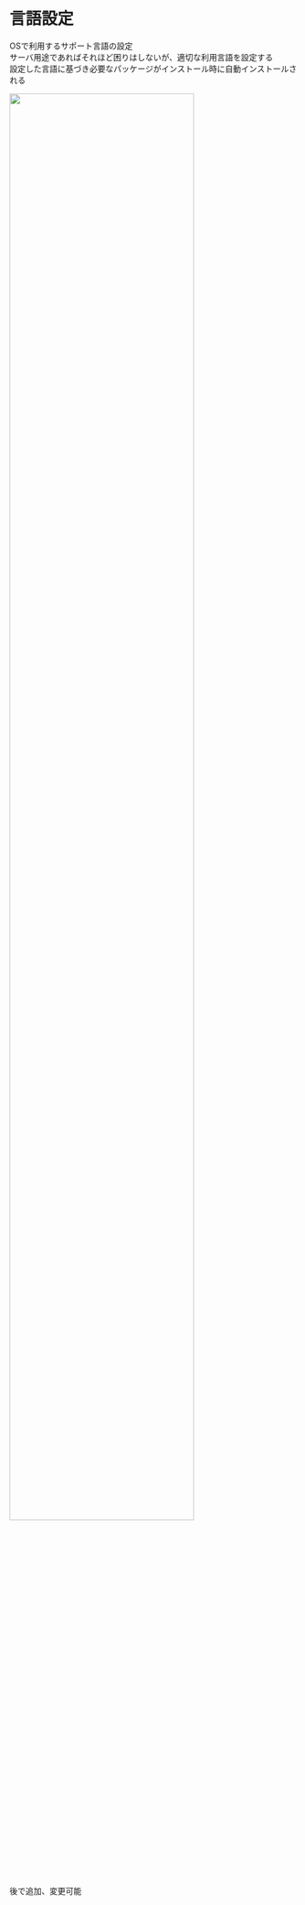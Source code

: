 # 言語設定
OSで利用するサポート言語の設定  
サーバ用途であればそれほど困りはしないが、適切な利用言語を設定する  
設定した言語に基づき必要なパッケージがインストール時に自動インストールされる  

<img src="images/centos7_005.png" width="80%" />  

後で追加、変更可能  